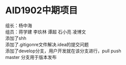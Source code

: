 # AID1902中期项目
组长：杨中海  
组员：蒋学建 李玖林 谭超 石小亮 凌博文  
添加了shh  
添加了.gitigonre文件解决.idea的提交问题  
添加了develop分支，用户开发就在该分支进行，pull push  
master 分支用于版本发布




